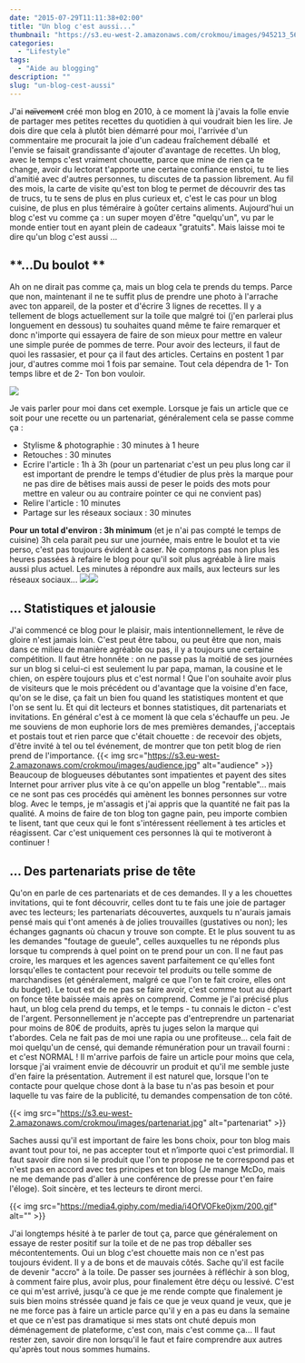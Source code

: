 ```yaml
---
date: "2015-07-29T11:11:38+02:00"
title: "Un blog c'est aussi..."
thumbnail: "https://s3.eu-west-2.amazonaws.com/crokmou/images/945213_569577876430616_2128187709_n.jpg"
categories:
  - "Lifestyle"
tags:
  - "Aide au blogging"
description: ""
slug: "un-blog-cest-aussi"
---
```


J'ai <del>naïvement</del> créé mon blog en 2010, à ce moment là j'avais la folle envie de partager mes petites recettes du quotidien à qui voudrait bien les lire. Je dois dire que cela à plutôt bien démarré pour moi, l'arrivée d'un commentaire me procurait la joie d'un cadeau fraîchement déballé  et l'envie se faisait grandissante d'ajouter d'avantage de recettes. Un blog, avec le temps c'est vraiment chouette, parce que mine de rien ça te change, avoir du lectorat t'apporte une certaine confiance enstoi, tu te lies d'amitié avec d'autres personnes, tu discutes de ta passion librement. Au fil des mois, la carte de visite qu'est ton blog te permet de découvrir des tas de trucs, tu te sens de plus en plus curieux et, c'est le cas pour un blog cuisine, de plus en plus téméraire à goûter certains aliments. Aujourd'hui un blog c'est vu comme ça : un super moyen d'être "quelqu'un", vu par le monde entier tout en ayant plein de cadeaux "gratuits". Mais laisse moi te dire qu'un blog c'est aussi ...

## **...Du boulot **

Ah on ne dirait pas comme ça, mais un blog cela te prends du temps. Parce que non, maintenant il ne te suffit plus de prendre une photo à l'arrache avec ton appareil, de la poster et d'écrire 3 lignes de recettes. Il y a tellement de blogs actuellement sur la toile que malgré toi (j'en parlerai plus longuement en dessous) tu souhaites quand même te faire remarquer et donc n'importe qui essayera de faire de son mieux pour mettre en valeur une simple purée de pommes de terre. Pour avoir des lecteurs, il faut de quoi les rassasier, et pour ça il faut des articles. Certains en postent 1 par jour, d'autres comme moi 1 fois par semaine. Tout cela dépendra de 1- Ton temps libre et de 2- Ton bon vouloir.

![](https://scontent-ams2-1.xx.fbcdn.net/hphotos-xfp1/v/t1.0-9/10995364_906962776038784_5978144397428971103_n.jpg?oh=48d4b30513cd34c8be92ec1531b307a4&oe=5657602A)

Je vais parler pour moi dans cet exemple. Lorsque je fais un article que ce soit pour une recette ou un partenariat, généralement cela se passe comme ça :

*   Stylisme & photographie : 30 minutes à 1 heure
*   Retouches : 30 minutes
*   Ecrire l'article : 1h à 3h (pour un partenariat c'est un peu plus long car il est important de prendre le temps d'étudier de plus près la marque pour ne pas dire de bêtises mais aussi de peser le poids des mots pour mettre en valeur ou au contraire pointer ce qui ne convient pas)
*   Relire l'article : 10 minutes
*   Partage sur les réseaux sociaux : 30 minutes

**Pour un total d'environ : 3h minimum** (et je n'ai pas compté le temps de cuisine) 3h cela parait peu sur une journée, mais entre le boulot et ta vie perso, c'est pas toujours évident à caser. Ne comptons pas non plus les heures passées à refaire le blog pour qu'il soit plus agréable à lire mais aussi plus actuel. Les minutes à répondre aux mails, aux lecteurs sur les réseaux sociaux... ![](https://scontent-ams2-1.xx.fbcdn.net/hphotos-xfp1/v/t1.0-9/11008411_875335222534873_8028004769607263967_n.jpg?oh=83ddad848c0a86430919e9b668bc46f2&oe=56518258)![](https://scontent-ams2-1.xx.fbcdn.net/hphotos-xfp1/v/t1.0-9/10411114_838003049601424_384453744374571946_n.jpg?oh=f329d8dde15b6df0559b0e86f5335197&oe=565503B5)

## **... Statistiques et jalousie**

J'ai commencé ce blog pour le plaisir, mais intentionnellement, le rêve de gloire n'est jamais loin. C'est peut être tabou, ou peut être que non, mais dans ce milieu de manière agréable ou pas, il y a toujours une certaine compétition. Il faut être honnête : on ne passe pas la moitié de ses journées sur un blog si celui-ci est seulement lu par papa, maman, la cousine et le chien, on espère toujours plus et c'est normal ! Que l'on souhaite avoir plus de visiteurs que le mois précédent ou d'avantage que la voisine d'en face, qu'on se le dise, ça fait un bien fou quand les statistiques montent et que l'on se sent lu. Et qui dit lecteurs et bonnes statistiques, dit partenariats et invitations. En général c'est à ce moment là que cela s'échauffe un peu. Je me souviens de mon euphorie lors de mes premières demandes, j'acceptais et postais tout et rien parce que c'était chouette : de recevoir des objets, d'être invité à tel ou tel événement, de montrer que ton petit blog de rien prend de l'importance. {{< img src="https://s3.eu-west-2.amazonaws.com/crokmou/images/audience.jpg" alt="audience" >}} Beaucoup de blogueuses débutantes sont impatientes et payent des sites Internet pour arriver plus vite à ce qu'on appelle un blog "rentable"... mais ce ne sont pas ces procédés qui amènent les bonnes personnes sur votre blog. Avec le temps, je m'assagis et j'ai appris que la quantité ne fait pas la qualité. A moins de faire de ton blog ton gagne pain, peu importe combien te lisent, tant que ceux qui le font s'intéressent réellement à tes articles et réagissent. Car c'est uniquement ces personnes là qui te motiveront à continuer !

## **... Des partenariats prise de tête**

Qu'on en parle de ces partenariats et de ces demandes. Il y a les chouettes invitations, qui te font découvrir, celles dont tu te fais une joie de partager avec tes lecteurs; les partenariats découvertes, auxquels tu n'aurais jamais pensé mais qui t'ont amenés à de jolies trouvailles (gustatives ou non); les échanges gagnants où chacun y trouve son compte. Et le plus souvent tu as les demandes "foutage de gueule", celles auxquelles tu ne réponds plus lorsque tu comprends à quel point on te prend pour un con. Il ne faut pas croire, les marques et les agences savent parfaitement ce qu'elles font lorsqu'elles te contactent pour recevoir tel produits ou telle somme de marchandises (et généralement, malgré ce que l'on te fait croire, elles ont du budget). Le tout est de ne pas se faire avoir, c'est comme tout au départ on fonce tête baissée mais après on comprend. Comme je l'ai précisé plus haut, un blog cela prend du temps, et le temps - tu connais le dicton - c'est de l'argent. Personnellement je n'accepte pas d'entreprendre un partenariat pour moins de 80€ de produits, après tu juges selon la marque qui t'abordes. Cela ne fait pas de moi une rapia ou une profiteuse... cela fait de moi quelqu'un de censé, qui demande rémunération pour un travail fourni : et c'est NORMAL ! Il m'arrive parfois de faire un article pour moins que cela, lorsque j'ai vraiment envie de découvrir un produit et qu'il me semble juste d'en faire la présentation. Autrement il est naturel que, lorsque l'on te contacte pour quelque chose dont à la base tu n'as pas besoin et pour laquelle tu vas faire de la publicité, tu demandes compensation de ton côté.

{{< img src="https://s3.eu-west-2.amazonaws.com/crokmou/images/partenariat.jpg" alt="partenariat" >}}

Saches aussi qu'il est important de faire les bons choix, pour ton blog mais avant tout pour toi, ne pas accepter tout et n’importe quoi c'est primordial. Il faut savoir dire non si le produit que l'on te propose ne te correspond pas et n'est pas en accord avec tes principes et ton blog (Je mange McDo, mais ne me demande pas d'aller à une conférence de presse pour t'en faire l'éloge). Soit sincère, et tes lecteurs te diront merci.

{{< img src="https://media4.giphy.com/media/i4OfVOFke0jxm/200.gif" alt="" >}}

J'ai longtemps hésité à te parler de tout ça, parce que généralement on essaye de rester positif sur la toile et de ne pas trop déballer ses mécontentements. Oui un blog c'est chouette mais non ce n'est pas toujours évident. Il y a de bons et de mauvais côtés. Sache qu'il est facile de devenir "accro" à la toile. De passer ses journées à réfléchir à son blog, à comment faire plus, avoir plus, pour finalement être déçu ou lessivé. C'est ce qui m'est arrivé, jusqu'à ce que je me rende compte que finalement je suis bien moins stréssée quand je fais ce que je veux quand je veux, que je ne me force pas à faire un article parce qu'il y en a pas eu dans la semaine et que ce n'est pas dramatique si mes stats ont chuté depuis mon déménagement de plateforme, c'est con, mais c'est comme ça... Il faut rester zen, savoir dire non lorsqu'il le faut et faire comprendre aux autres qu'après tout nous sommes humains.